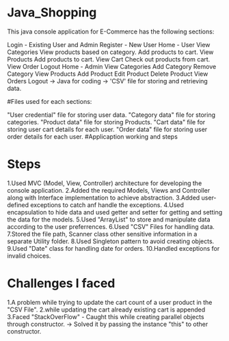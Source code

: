 
# Java_Shopping

This java console application for E-Commerce has the following sections:
 
Login - Existing User and Admin
Register - New User
Home - User
View Categories
View products based on category.
Add products to cart.
View Products
Add products to cart.
View Cart
Check out products from cart.
View Order
Logout
Home - Admin
View Categories
Add Category
Remove Category
View Products
Add Product
Edit Product
Delete Product
View Orders
Logout
-> Java for coding -> 'CSV' file for storing and retrieving data.

#Files used for each sections:

"User credential" file for storing user data.
"Category data" file for storing categories.
"Product data" file for storing Products.
"Cart data" file for storing user cart details for each user.
"Order data" file for storing user order details for each user.
#Applicaption working and steps

# Steps
1.Used MVC (Model, View, Controller) architecture for developing the console application.
2.Added the required Models, Views and Controller along with Interface implementation to achieve abstraction.
3.Added user-defined exceptions to catch anf handle the exceptions.
4.Used encapsulation to hide data and used getter and setter for getting and setting the data for the models.
5.Used "ArrayList" to store and manipulate data according to the user preferrences.
6.Used "CSV" Files for handling data.
7.Stored the file path, Scanner class other sensitive information in a separate Utility folder.
8.Used Singleton pattern to avoid creating objects.
9.Used "Date" class for handling date for orders.
10.Handled exceptions for invalid choices.
# Challenges I faced
1.A problem while trying to update the cart count of a user product in the "CSV File".
2.while updating the cart already existing cart is appended
3.Faced "StackOverFlow" - Caught this while creating parallel objects through constructor. -> Solved it by passing the instance "this" to other constructor.



      
      
           
      
      
      
    
      
